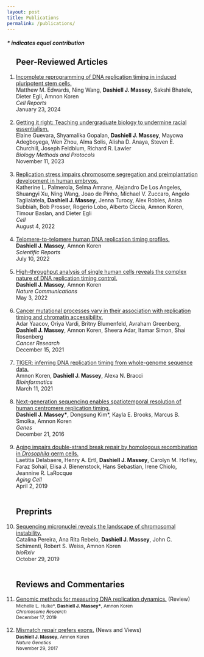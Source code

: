```yaml
---
layout: post
title: Publications
permalink: /publications/
---
```


<h4> <i> * indicates equal contribution </i></h4>

<ol>

<h2>Peer-Reviewed Articles </h2>
  
  <li><a class="light-bg" href="https://doi.org/10.1016/j.celrep.2023.113664" target="_blank" rel="noopener noreferrer">
    Incomplete reprogramming of DNA replication timing in induced pluripotent stem cells.</a> <br>
    Matthew M. Edwards, Ning Wang, <b>Dashiell J. Massey</b>, Sakshi Bhatele, Dieter Egli, Amnon Koren <br>
    <i>Cell Reports</i><br>
    January 23, 2024
  </li>

<br>

  <li><a class="light-bg" href="https://doi.org/10.1093/biomethods/bpad032" target="_blank" rel="noopener noreferrer">
    Getting it right: Teaching undergraduate biology to undermine racial essentialism.</a> <br>
    Elaine Guevara, Shyamalika Gopalan, <b>Dashiell J. Massey</b>, Mayowa Adegboyega, Wen Zhou, Alma Solis, Alisha D. Anaya,
    Steven E. Churchill, Joseph Feldblum, Richard R. Lawler<br>
    <i>Biology Methods and Protocols</i><br>
    November 11, 2023
  </li>

<br>

  <li><a class="light-bg" href="https://doi.org/10.1016/j.cell.2022.06.028" target="_blank" rel="noopener noreferrer">
    Replication stress impairs chromosome segregation and preimplantation development in human embryos.</a> <br>
    Katherine L. Palmerola, Selma Amrane, Alejandro De Los Angeles, Shuangyi Xu, Ning Wang, Joao de Pinho,
    Michael V. Zuccaro, Angelo Taglialatela, <b>Dashiell J. Massey</b>, Jenna Turocy, Alex Robles, Anisa Subbiah,
    Bob Prosser, Rogerio Lobo, Alberto Ciccia, Amnon Koren, Timour Baslan, and Dieter Egli<br>
    <i>Cell</i><br>
    August 4, 2022
  </li>

  <br>
  
  <li><a class="light-bg" href="https://doi.org/10.1038/s41598-022-13638-8" target="_blank" rel="noopener noreferrer">
    Telomere-to-telomere human DNA replication timing profiles.</a> <br>
    <b>Dashiell J. Massey</b>, Amnon Koren<br>
    <i>Scientific Reports</i><br>
    July 10, 2022  
  </li>
  <br>
  
  <li><a class="light-bg" href="https://doi.org/10.1038/s41467-022-30212-y" target="_blank" rel="noopener noreferrer">
    High-throughput analysis of single human cells reveals the complex nature of DNA replication timing control.</a> <br>
    <b>Dashiell J. Massey</b>, Amnon Koren<br>
    <i>Nature Communications</i><br>
    May 3, 2022  
  </li>
  <br>

  <li><a class="light-bg" href="https://doi.org/10.1158/0008-5472.CAN-21-2039" target="_blank" rel="noopener noreferrer">
    Cancer mutational processes vary in their association with replication timing and chromatin accessibility.</a> <br>
    Adar Yaacov, Oriya Vardi, Britny Blumenfeld, Avraham Greenberg, <b>Dashiell J. Massey</b>, Amnon Koren, Sheera Adar,
    Itamar Simon, Shai Rosenberg<br>
    <i>Cancer Research</i><br>
    December 15, 2021  
  </li>
  <br>
  
  <li><a class="light-bg" href="https://doi.org/10.1093/bioinformatics/btab166" target="_blank" rel="noopener noreferrer">
    TIGER: inferring DNA replication timing from whole-genome sequence data.</a> <br>
    Amnon Koren, <b>Dashiell J. Massey</b>, Alexa N. Bracci<br>
    <i>Bioinformatics</i><br>
    March 11, 2021  
  </li>
  <br>
  
  <li><a class="light-bg" href="https://doi.org/10.3390/genes10040269" target="_blank" rel="noopener noreferrer">
    Next-generation sequencing enables spatiotemporal resolution of human centromere replication timing.</a> <br>
    <b>Dashiell J. Massey*</b>, Dongsung Kim*, Kayla E. Brooks, Marcus B. Smolka, Amnon Koren<br>
    <i>Genes</i><br>
    December 21, 2016
  </li>
  <br>
  
  <li><a class="light-bg" href="https://doi.org/10.1111/acel.12556" target="_blank" rel="noopener noreferrer">
    Aging impairs double-strand break repair by homologous recombination in <i>Drosophila</i> germ cells.</a> <br>
    Laetitia Delabaere, Henry A. Ertl, <b>Dashiell J. Massey</b>, Carolyn M. Hofley, Faraz Sohail, Elisa J. Bienenstock,
    Hans Sebastian, Irene Chiolo, Jeannine R. LaRocque<br>
    <i>Aging Cell</i><br>
    April 2, 2019  
  </li>
  <br>
  

<h2>Preprints </h2>
<li><a class="light-bg" href="https://doi.org/10.1101/2021.10.28.466311" target="_blank" rel="noopener noreferrer">
    Sequencing micronuclei reveals the landscape of chromosomal instability.</a> <br>
    Catalina Pereira, Ana Rita Rebelo, <b>Dashiell J. Massey</b>, John C. Schimenti, Robert S. Weiss, Amnon Koren<br>
    <i>bioRxiv</i><br>
    October 29, 2019  
  </li>
  <br>

<h2>Reviews and Commentaries</h2>
<li><a class="light-bg" href="https://doi.org/10.1007/s10577-019-09624-y" target="_blank" rel="noopener noreferrer">
    Genomic methods for measuring DNA replication dynamics.</a> (Review)<br>
    <span style="font-size: 12px">
      Michelle L. Hulke*, <b>Dashiell J. Massey*</b>, Amnon Koren<br>
      <i>Chromosome Research</i><br>
      December 17, 2019  
    </span>
  </li>
  <br>

  <li><a class="light-bg" href="https://doi.org/10.1038/ng.3993" target="_blank" rel="noopener noreferrer">
    Mismatch repair prefers exons.</a> (News and Views)<br>
    <span style="font-size: 12px">
      <b>Dashiell J. Massey</b>, Amnon Koren<br>
      <i>Nature Genetics</i><br>
      November 29, 2017  
    </span>
  </li>
  <br>

</ol>
